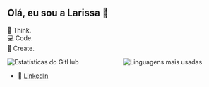 ## Olá, eu sou a Larissa 👋

💭 Think.  
💻 Code.  
🎨 Create.  


<div style="display: flex; justify-content: center;">
  <div style="flex: 1; margin-right: 10px;">
    <img src="https://github-readme-stats.vercel.app/api?username=Larimcal&show_icons=true&theme=radical" alt="Estatísticas do GitHub" />
  </div>
  <div style="flex: 1; margin-left: 10px;">
    <img src="https://github-readme-stats.vercel.app/api/top-langs/?username=Larimcal&layout=compact&theme=radical" alt="Linguagens mais usadas" />
  </div>
</div>





- 💼 [LinkedIn](https://www.linkedin.com/in/larissa-de-magalh%C3%A3es-caldeira-b294a0178/)
